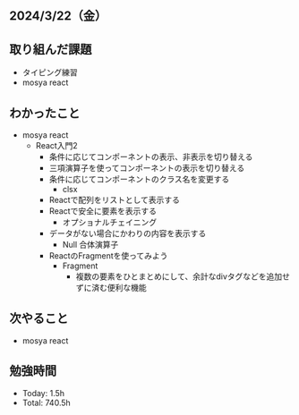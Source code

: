 ## 2024/3/22（金）

## 取り組んだ課題

- タイピング練習
- mosya react

## わかったこと
- mosya react
  - React入門2
    - 条件に応じてコンポーネントの表示、非表示を切り替える
    - 三項演算子を使ってコンポーネントの表示を切り替える
    - 条件に応じてコンポーネントのクラス名を変更する
      - clsx
    - Reactで配列をリストとして表示する
    - Reactで安全に要素を表示する
      - オプショナルチェイニング
    - データがない場合にかわりの内容を表示する
      - Null 合体演算子
    - ReactのFragmentを使ってみよう
      - Fragment
        - 複数の要素をひとまとめにして、余計なdivタグなどを追加せずに済む便利な機能

## 次やること
- mosya react

## 勉強時間

- Today: 1.5h
- Total: 740.5h
